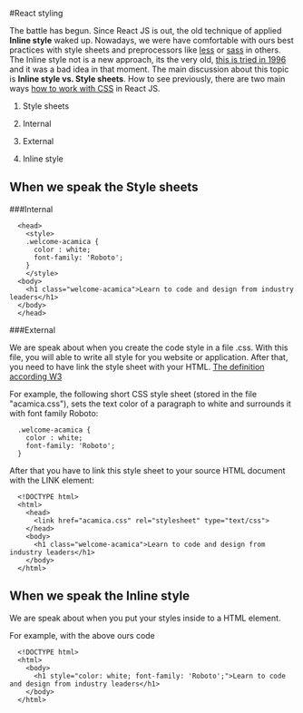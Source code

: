 #React styling

The battle has begun. Since React JS is out, the old technique of applied **Inline style** waked up.
Nowadays, we were have comfortable with ours best practices with style sheets and preprocessors like [less](http://lesscss.org/) or [sass](http://sass-lang.com/) in others.
The Inline style not is a new approach, its the very old, [this is tried in 1996](https://en.wikipedia.org/wiki/JavaScript_Style_Sheets) and it was a bad idea in that moment. The main discussion about this topic is **Inline style vs. Style sheets**.
How to see previously, there are two main ways [how to work with CSS](http://www.w3schools.com/css/css_howto.asp) in React JS.

1. Style sheets
  1. Internal
  2. External

2. Inline style  

## When we speak the Style sheets

###Internal

```
  <head>
    <style>
    .welcome-acamica {
      color : white;
      font-family: 'Roboto';
    }
    </style>
  <body>
    <h1 class="welcome-acamica">Learn to code and design from industry leaders</h1>
  </body>
  </head>
```

###External

We are speak about when you create the code style in a file .css. With this file, you will able to write all style for you website or application. After that, you need to have link the style sheet with your HTML. [The definition according W3](https://www.w3.org/TR/html401/present/styles.html)


For example, the following short CSS style sheet (stored in the file "acamica.css"), sets the text color of a paragraph to white and surrounds it with font family Roboto:

```
  .welcome-acamica {
    color : white;
    font-family: 'Roboto';
  }
```

After that you have to link this style sheet to your source HTML document with the LINK element:

```
  <!DOCTYPE html>
  <html>
    <head>
      <link href="acamica.css" rel="stylesheet" type="text/css">
    </head>
    <body>
      <h1 class="welcome-acamica">Learn to code and design from industry leaders</h1>
    </body>
  </html>
```

## When we speak the Inline style

We are speak about when you put your styles inside to a HTML element.

For example, with the above ours code

```
  <!DOCTYPE html>
  <html>
    <body>
      <h1 style="color: white; font-family: 'Roboto';">Learn to code and design from industry leaders</h1>
    </body>
  </html>
```
